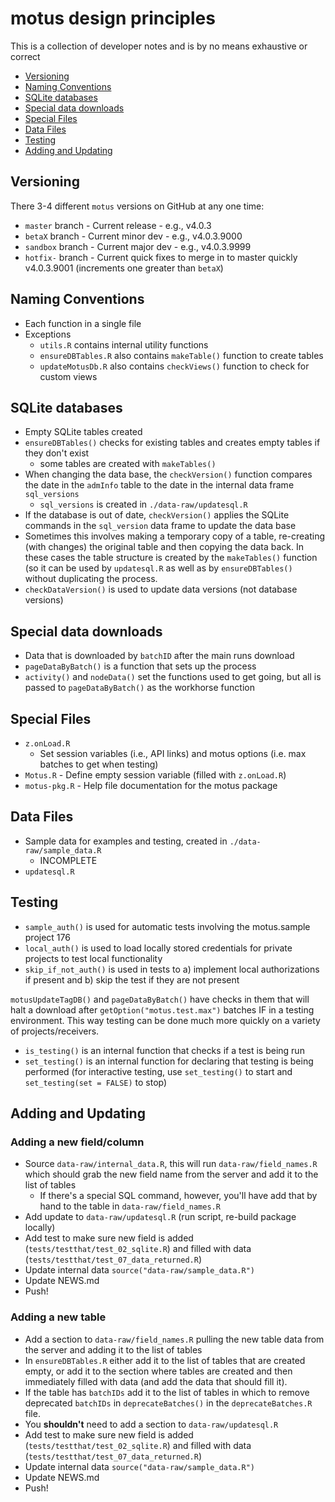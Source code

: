 # motus design principles

This is a collection of developer notes and is by no means exhaustive or correct

- [Versioning](#versioning)
- [Naming Conventions](#naming-conventions)
- [SQLite databases](#sqlite-databases)
- [Special data downloads](#special-data-downloads)
- [Special Files](#special-files)
- [Data Files](#data-files)
- [Testing](#testing)
- [Adding and Updating](#adding-and-updating)

## Versioning
There 3-4 different `motus` versions on GitHub at any one time:

- `master` branch - Current release - e.g., v4.0.3
- `betaX` branch - Current minor dev - e.g., v4.0.3.9000
- `sandbox` branch - Current major dev - e.g., v4.0.3.9999
- `hotfix-` branch - Current quick fixes to merge in to master quickly v4.0.3.9001 (increments one greater than `betaX`)


## Naming Conventions
- Each function in a single file
- Exceptions
    - `utils.R` contains internal utility functions
    - `ensureDBTables.R` also contains `makeTable()` function to create tables
    - `updateMotusDb.R` also contains `checkViews()` function to check for custom views
    
## SQLite databases
- Empty SQLite tables created
- `ensureDBTables()` checks for existing tables and creates empty tables if they 
  don't exist
    - some tables are created with `makeTables()`
- When changing the data base, the `checkVersion()` function compares the date 
  in the `admInfo` table to the date in the internal data frame `sql_versions`
    - `sql_versions` is created in `./data-raw/updatesql.R`
- If the database is out of date, `checkVersion()` applies the SQLite commands
  in the `sql_version` data frame to update the data base
- Sometimes this involves making a temporary copy of a table, re-creating (with 
  changes) the original table and then copying the data back. In these cases the
  table structure is created by the `makeTables()` function (so it can be used by 
  `updatesql.R` as well as by `ensureDBTables()` without duplicating the process. 
- `checkDataVersion()` is used to update data versions (not database versions)

## Special data downloads
- Data that is downloaded by `batchID` after the main runs download
- `pageDataByBatch()` is a function that sets up the process
- `activity()` and `nodeData()` set the functions used to get going, but all is 
  passed to `pageDataByBatch()` as the workhorse function

## Special Files
- `z.onLoad.R`
  - Set session variables (i.e., API links) and motus options 
    (i.e. max batches to get when testing)
- `Motus.R` - Define empty session variable (filled with `z.onLoad.R`)
- `motus-pkg.R` - Help file documentation for the motus package

## Data Files
- Sample data for examples and testing, created in `./data-raw/sample_data.R`
  - INCOMPLETE
- `updatesql.R`

## Testing
- `sample_auth()` is used for automatic tests involving the motus.sample project
  176
- `local_auth()` is used to load locally stored credentials for private projects 
  to test local functionality 
- `skip_if_not_auth()` is used in tests to a) implement local authorizations if
  present and b) skip the test if they are not present

`motusUpdateTagDB()` and `pageDataByBatch()` have checks in them that will halt 
a download after `getOption("motus.test.max")` batches IF in a testing 
environment. This way testing can be done much more quickly on a variety of
projects/receivers.

- `is_testing()` is an internal function that checks if a test is being run
- `set_testing()` is an internal function for declaring that testing is being performed (for interactive testing, use `set_testing()` to start and `set_testing(set = FALSE)` to stop)

## Adding and Updating

### Adding a new field/column
- Source `data-raw/internal_data.R`, this will run `data-raw/field_names.R` which
  should grab the new field name from the server and add it to the list of tables
    - If there's a special SQL command, however, you'll have add that by hand to the 
    table in `data-raw/field_names.R`
- Add update to `data-raw/updatesql.R` (run script, re-build package locally)
- Add test to make sure new field is added (`tests/testthat/test_02_sqlite.R`)
  and filled with data (`tests/testthat/test_07_data_returned.R`)
- Update internal data `source("data-raw/sample_data.R")`
- Update NEWS.md
- Push!

### Adding a new table
- Add a section to `data-raw/field_names.R` pulling the new table data from the
  server and adding it to the list of tables
- In `ensureDBTables.R` either add it to the list of tables that are created 
  empty, or add it to the section where tables are created and then immediately
  filled with data (and add the data that should fill it). 
- If the table has `batchIDs` add it to the list of tables in which to remove
  deprecated `batchIDs` in `deprecateBatches()` in the `deprecateBatches.R` file.
- You **shouldn't** need to add a section to `data-raw/updatesql.R`
- Add test to make sure new field is added (`tests/testthat/test_02_sqlite.R`)
  and filled with data (`tests/testthat/test_07_data_returned.R`)
- Update internal data `source("data-raw/sample_data.R")`
- Update NEWS.md
- Push!